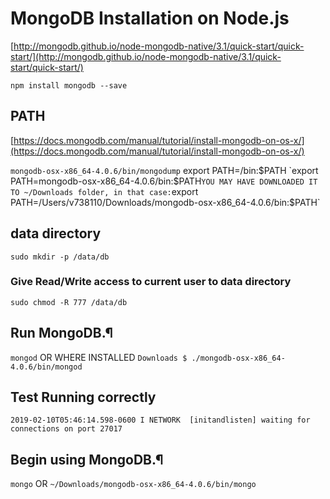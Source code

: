 # MongoDB Installation on Node.js
[http://mongodb.github.io/node-mongodb-native/3.1/quick-start/quick-start/](http://mongodb.github.io/node-mongodb-native/3.1/quick-start/quick-start/)

`npm install mongodb --save`

## PATH

[https://docs.mongodb.com/manual/tutorial/install-mongodb-on-os-x/](https://docs.mongodb.com/manual/tutorial/install-mongodb-on-os-x/)

`mongodb-osx-x86_64-4.0.6/bin/mongodump`
export PATH=<mongodb-install-directory>/bin:$PATH
`export PATH=mongodb-osx-x86_64-4.0.6/bin:$PATH`
YOU MAY HAVE DOWNLOADED IT TO ~/Downloads folder, in that case:
`export PATH=/Users/v738110/Downloads/mongodb-osx-x86_64-4.0.6/bin:$PATH`


## data directory

<!-- Create the data directory -->
`sudo mkdir -p /data/db`

### Give Read/Write access to current user to data directory
`sudo chmod -R 777 /data/db`

## Run MongoDB.¶
`mongod`
OR WHERE INSTALLED
`Downloads $ ./mongodb-osx-x86_64-4.0.6/bin/mongod`



## Test Running correctly
`2019-02-10T05:46:14.598-0600 I NETWORK  [initandlisten] waiting for connections on port 27017`


<!-- ## MongoDB Charts -->

## Begin using MongoDB.¶
`mongo`
OR
`~/Downloads/mongodb-osx-x86_64-4.0.6/bin/mongo`